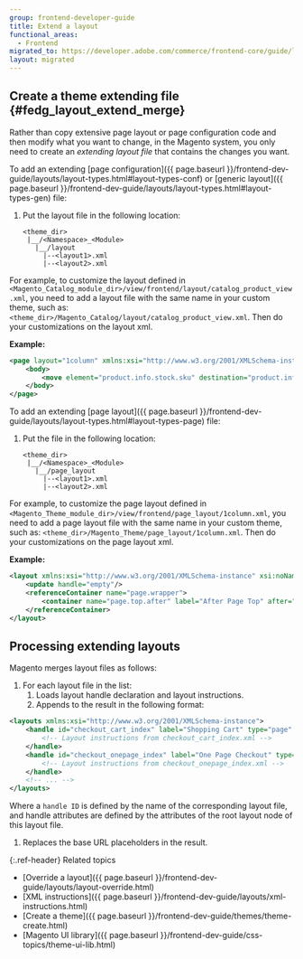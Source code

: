 ```yaml
---
group: frontend-developer-guide
title: Extend a layout
functional_areas:
  - Frontend
migrated_to: https://developer.adobe.com/commerce/frontend-core/guide/layouts/extend/
layout: migrated
---
```


## Create a theme extending file {#fedg_layout_extend_merge}

Rather than copy extensive page layout or page configuration code and then modify what you want to change, in the Magento system, you only need to create an *extending layout file* that contains the changes you want.

To add an extending [page configuration]({{ page.baseurl }}/frontend-dev-guide/layouts/layout-types.html#layout-types-conf) or [generic layout]({{ page.baseurl }}/frontend-dev-guide/layouts/layout-types.html#layout-types-gen) file:

1. Put the layout file in the following location:
    ```tree
    <theme_dir>
     |__/<Namespace>_<Module>
       |__/layout
         |--<layout1>.xml
         |--<layout2>.xml
    ```

For example, to customize the layout defined in `<Magento_Catalog_module_dir>/view/frontend/layout/catalog_product_view.xml`, you need to add a layout file with the same name in your custom theme, such as: `<theme_dir>/Magento_Catalog/layout/catalog_product_view.xml`. Then do your customizations on the layout xml.

**Example:**

```xml
<page layout="1column" xmlns:xsi="http://www.w3.org/2001/XMLSchema-instance" xsi:noNamespaceSchemaLocation="urn:magento:framework:View/Layout/etc/page_configuration.xsd">
    <body>
        <move element="product.info.stock.sku" destination="product.info.price" after="product.price.final"/>
    </body>
</page>
```

To add an extending [page layout]({{ page.baseurl }}/frontend-dev-guide/layouts/layout-types.html#layout-types-page) file:

1. Put the file in the following location:
    ```tree
    <theme_dir>
     |__/<Namespace>_<Module>
       |__/page_layout
         |--<layout1>.xml
         |--<layout2>.xml
    ```

For example, to customize the page layout defined in `<Magento_Theme_module_dir>/view/frontend/page_layout/1column.xml`, you need to add a page layout file with the same name in your custom theme, such as: `<theme_dir>/Magento_Theme/page_layout/1column.xml`. Then do your customizations on the page layout xml.

**Example:**

```xml
<layout xmlns:xsi="http://www.w3.org/2001/XMLSchema-instance" xsi:noNamespaceSchemaLocation="urn:magento:framework:View/Layout/etc/page_layout.xsd">
    <update handle="empty"/>
    <referenceContainer name="page.wrapper">
        <container name="page.top.after" label="After Page Top" after="page.top"/>
    </referenceContainer>
</layout>
```

## Processing extending layouts

Magento merges layout files as follows:

1. For each layout file in the list:
   1. Loads layout handle declaration and layout instructions.
   1. Appends to the result in the following format:

```xml
<layouts xmlns:xsi="http://www.w3.org/2001/XMLSchema-instance">
    <handle id="checkout_cart_index" label="Shopping Cart" type="page" parent="default">
        <!-- Layout instructions from checkout_cart_index.xml -->
    </handle>
    <handle id="checkout_onepage_index" label="One Page Checkout" type="page" parent="default">
        <!-- Layout instructions from checkout_onepage_index.xml -->
    </handle>
    <!-- ... -->
</layouts>
```

Where a `handle ID` is defined by the name of the corresponding layout file, and handle attributes are defined by the attributes of the root layout node of this layout file.

1. Replaces the base URL placeholders in the result.

{:.ref-header}
Related topics

*  [Override a layout]({{ page.baseurl }}/frontend-dev-guide/layouts/layout-override.html)
*  [XML instructions]({{ page.baseurl }}/frontend-dev-guide/layouts/xml-instructions.html)
*  [Create a theme]({{ page.baseurl }}/frontend-dev-guide/themes/theme-create.html)
*  [Magento UI library]({{ page.baseurl }}/frontend-dev-guide/css-topics/theme-ui-lib.html)
